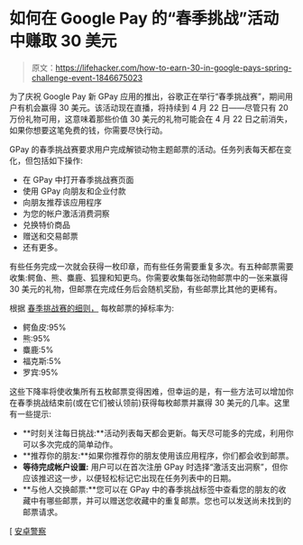 # 如何在 Google Pay 的“春季挑战”活动中赚取 30 美元

> 原文：<https://lifehacker.com/how-to-earn-30-in-google-pays-spring-challenge-event-1846675023>

为了庆祝 Google Pay 新 GPay 应用的推出，谷歌正在举行“春季挑战赛”，期间用户有机会赢得 30 美元。该活动现在直播，将持续到 4 月 22 日——尽管只有 20 万份礼物可用，这意味着那些价值 30 美元的礼物可能会在 4 月 22 日之前消失，如果你想要这笔免费的钱，你需要尽快行动。



GPay 的春季挑战赛要求用户完成解锁动物主题邮票的活动。任务列表每天都在变化，但包括如下操作:

*   在 GPay 中打开春季挑战赛页面
*   使用 GPay 向朋友和企业付款
*   向朋友推荐该应用程序
*   为您的帐户激活消费洞察
*   兑换特价商品
*   赠送和交易邮票
*   还有更多。

有些任务完成一次就会获得一枚印章，而有些任务需要重复多次。有五种邮票需要收集:鳄鱼、熊、麋鹿、狐狸和知更鸟。你需要收集每张动物邮票中的一张来赢得 30 美元的礼物，但邮票在完成任务后会随机奖励，有些邮票比其他的更稀有。

根据 [春季挑战赛的细则，](https://support.google.com/googlepay/answer/10580523?hl=en) 每枚邮票的掉标率为:

*   鳄鱼皮:95%
*   熊:95%
*   麋鹿:5%
*   福克斯:5%
*   罗宾:95%

这些下降率将使收集所有五枚邮票变得困难，但幸运的是，有一些方法可以增加你在春季挑战结束前(或在它们被认领前)获得每枚邮票并赢得 30 美元的几率。这里有一些提示:

*   **时刻关注每日挑战:**活动列表每天都会更新。每天尽可能多的完成，利用你可以多次完成的简单动作。
*   **推荐你的朋友:**如果你推荐你的朋友使用该应用程序，你们都会收到邮票。
*   **等待完成帐户设置:**
    用户可以在首次注册 GPay 时选择“激活支出洞察”，但你应该推迟这一步，以便轻松标记它出现在任务列表中的日期。
*   **与他人交换邮票:**您可以在 GPay 中的春季挑战标签中查看您的朋友的收藏中有哪些邮票，并可以赠送您收藏中的重复邮票。您也可以发送尚未找到的邮票请求。

[ [安卓警察](https://www.androidpolice.com/2021/04/11/google-wants-to-give-you-30-for-using-google-pay/)